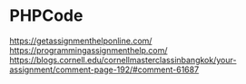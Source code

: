 # PHPCode
https://getassignmenthelponline.com/
https://programmingassignmenthelp.com/
https://blogs.cornell.edu/cornellmasterclassinbangkok/your-assignment/comment-page-192/#comment-61687
